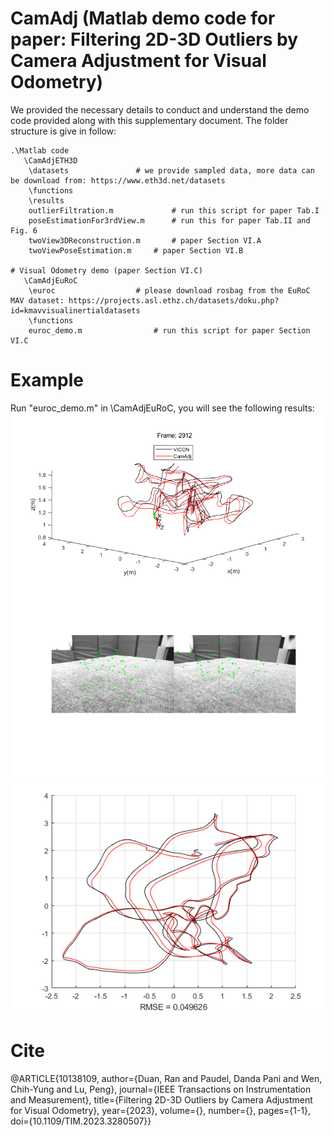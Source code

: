 # CamAdj (Matlab demo code for paper: Filtering 2D-3D Outliers by Camera Adjustment for Visual Odometry)

We provided the necessary details to conduct and understand the demo code provided along with this supplementary document. The folder structure is give in follow:
````
.\Matlab code
   \CamAdjETH3D
	\datasets 				# we provide sampled data, more data can be download from: https://www.eth3d.net/datasets
	\functions
	\results
	outlierFiltration.m 			# run this script for paper Tab.I
  	poseEstimationFor3rdView.m 		# run this for paper Tab.II and Fig. 6
	twoView3DReconstruction.m		# paper Section VI.A  
	twoViewPoseEstimation.m		# paper Section VI.B 

# Visual Odometry demo (paper Section VI.C) 
   \CamAdjEuRoC
	\euroc					# please download rosbag from the EuRoC MAV dataset: https://projects.asl.ethz.ch/datasets/doku.php?id=kmavvisualinertialdatasets
	\functions
	euroc_demo.m				# run this script for paper Section VI.C
````

# Example

Run "euroc_demo.m" in \CamAdjEuRoC, you will see the following results:
![VO trajectory visualization](euroc_demo_result.png)
![VO result evaluation](euroc_demo_eval.png)

# Cite
@ARTICLE{10138109,
  author={Duan, Ran and Paudel, Danda Pani and Wen, Chih-Yung and Lu, Peng},
  journal={IEEE Transactions on Instrumentation and Measurement}, 
  title={Filtering 2D-3D Outliers by Camera Adjustment for Visual Odometry}, 
  year={2023},
  volume={},
  number={},
  pages={1-1},
  doi={10.1109/TIM.2023.3280507}}